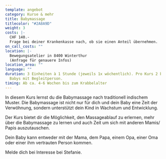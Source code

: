 ```yaml
---
template: angebot
category: Kurse & mehr
title: Babymassage
titlecolor: "#2A8A9D"
weight: 3
costs: |-
  CHF 140.-  
  Frage bei deiner Krankenkasse nach, ob sie einen Anteil übernehmen.
on_call_costs: ""
location: |-
  Bewegungsatelier in 8400 Winterthur  
  (Anfrage für genauere Infos)
location_area: ""
language: ""
duration: 3 Einheiten à 1 Stunde (jeweils 1x wöchentlich). Pro Kurs 2 bis max. 4
  Babys mit Begleitperson.
timing: Ab ca. 4-6 Wochen bis zum Krabbelalter
---
```


In diesem Kurs lernst du die Babymassage nach traditionell indischem Muster. Die Babymassage ist nicht nur für dich und dein Baby eine Zeit der Verwöhnung, sondern unterstützt dein Kind in Wachstum und Entwicklung.

Der Kurs bietet dir die Möglichkeit, den Massageablauf zu erlernen, mehr über die Babymassage zu lernen und auch Zeit um sich mit anderen Mamis/ Papis auszutauschen.

Dein Baby kann entweder mit der Mama, dem Papa, einem Opa, einer Oma oder einer ihm vertrauten Person kommen.

Melde dich bei Interesse bei Stefanie.

